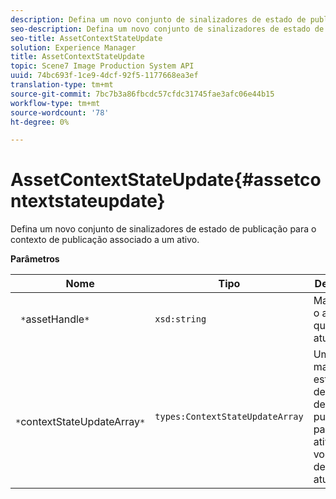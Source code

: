 ```yaml
---
description: Defina um novo conjunto de sinalizadores de estado de publicação para o contexto de publicação associado a um ativo.
seo-description: Defina um novo conjunto de sinalizadores de estado de publicação para o contexto de publicação associado a um ativo.
seo-title: AssetContextStateUpdate
solution: Experience Manager
title: AssetContextStateUpdate
topic: Scene7 Image Production System API
uuid: 74bc693f-1ce9-4dcf-92f5-1177668ea3ef
translation-type: tm+mt
source-git-commit: 7bc7b3a86fbcdc57cfdc31745fae3afc06e44b15
workflow-type: tm+mt
source-wordcount: '78'
ht-degree: 0%

---
```



# AssetContextStateUpdate{#assetcontextstateupdate}

Defina um novo conjunto de sinalizadores de estado de publicação para o contexto de publicação associado a um ativo.

**Parâmetros**

| Nome | Tipo | Descrição |
|---|---|---|
| ` *`assetHandle`*` | `xsd:string` | Manipule o ativo que deseja atualizar. |
| ` *`contextStateUpdateArray`*` | `types:ContextStateUpdateArray` | Uma matriz de estados de contato de publicação para o ativo que você deseja atualizar. |

